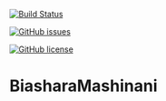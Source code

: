 [![Build Status](https://travis-ci.org/Simbadeveloper/BiasharaMashinani.io.svg?branch=master)](https://travis-ci.org/Simbadeveloper/BiasharaMashinani.io)

[![GitHub issues](https://img.shields.io/github/issues/Simbadeveloper/BiasharaMashinani.io.svg)](https://github.com/Simbadeveloper/BiasharaMashinani.io/issues)

[![GitHub license](https://img.shields.io/github/license/Simbadeveloper/BiasharaMashinani.io.svg)](https://github.com/Simbadeveloper/BiasharaMashinani.io/blob/master/LICENSE)



# BiasharaMashinani
